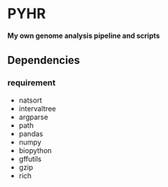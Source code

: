 # PYHR

**My own genome analysis pipeline and scripts**

## Dependencies

### requirement
- natsort
- intervaltree
- argparse
- path
- pandas
- numpy
- biopython
- gffutils
- gzip
- rich



